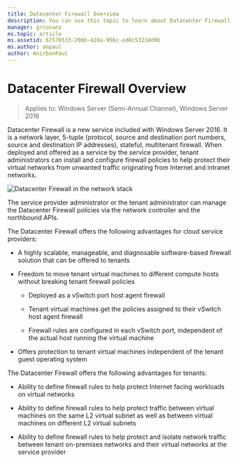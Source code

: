 ```yaml
---
title: Datacenter Firewall Overview
description: You can use this topic to learn about Datacenter Firewall, which is a network layer, 5-tuple (protocol, source and destination port numbers, source and destination IP addresses), stateful, multitenant firewall in Windows Server 2016.
manager: grcusanz
ms.topic: article
ms.assetid: 67576533-206b-428a-956c-ed8c53218d9b
ms.author: anpaul
author: AnirbanPaul
---
```

# Datacenter Firewall Overview

>Applies to: Windows Server (Semi-Annual Channel), Windows Server 2016

Datacenter Firewall is a new service included with Windows Server 2016. It is a network layer, 5-tuple (protocol, source and destination port numbers, source and destination IP addresses), stateful, multitenant firewall. When deployed and offered as a service by the service provider, tenant administrators can install and configure firewall policies to help protect their virtual networks from unwanted traffic originating from Internet and intranet networks.

![Datacenter Firewall in the network stack](../../../media/Datacenter-Firewall-Overview/MultitenantFirewallOverview2.png)

The service provider administrator or the tenant administrator can manage the Datacenter Firewall policies via the network controller and the northbound APIs.

The Datacenter Firewall offers the following advantages for cloud service providers:

-   A highly scalable, manageable, and diagnosable software-based firewall solution that can be offered to tenants

-   Freedom to move tenant virtual machines to different compute hosts without breaking tenant firewall policies

    -   Deployed as a vSwitch port host agent firewall

    -   Tenant virtual machines get the policies assigned to their vSwitch host agent firewall

    -   Firewall rules are configured in each vSwitch port, independent of the actual host running the virtual machine

-   Offers protection to tenant virtual machines independent of the tenant guest operating system

The Datacenter Firewall offers the following advantages for tenants:

-   Ability to define firewall rules to help protect Internet facing workloads on virtual networks

-   Ability to define firewall rules to help protect traffic between virtual machines on the same L2 virtual subnet as well as between virtual machines on different L2 virtual subnets

-   Ability to define firewall rules to help protect and isolate network traffic between tenant on-premises networks and their virtual networks at the service provider



